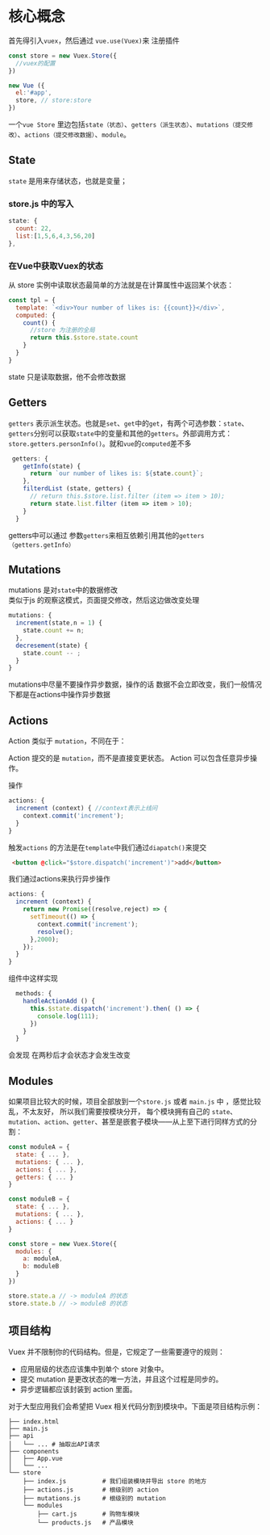 # 核心概念

首先得引入`vuex`，然后通过
`vue.use(Vuex)`来
注册插件
``` javascript
const store = new Vuex.Store({
  //vuex的配置
})
```
``` javascript
new Vue ({
  el:'#app',
  store, // store:store
})
```
一个`vue Store` 里边包括`state（状态）`、`getters（派生状态）`、`mutations（提交修改）`、`actions（提交修改数据）`、`module`。

## State
`state` 是用来存储状态，也就是变量；
### store.js 中的写入
```  javascript
state: {
  count: 22,
  list:[1,5,6,4,3,56,20]
},
```
### 在Vue中获取Vuex的状态
从 store 实例中读取状态最简单的方法就是在计算属性中返回某个状态：
``` javascript
const tpl = {
  template: `<div>Your number of likes is: {{count}}</div>`,
  computed: {
    count() { 
      //store 为注册的全局
      return this.$store.state.count
    }
  }
}
```
state 只是读取数据，他不会修改数据
## Getters
`getters` 表示派生状态。也就是`set`、`get`中的`get`，有两个可选参数：`state`、`getters`分别可以获取`state`中的变量和其他的`getters`。外部调用方式：`store.getters.personInfo()`。就和`vue`的`computed`差不多
``` javascript
 getters: {
    getInfo(state) {
      return `our number of likes is: ${state.count}`;
    },
    filterdList (state, getters) {
      // return this.$store.list.filter (item => item > 10);
      return state.list.filter (item => item > 10);
    }
  }
```
getters中可以通过 参数`getters`来相互依赖引用其他的`getters（getters.getInfo）`

## Mutations
mutations 是对`state`中的数据修改  
类似于js 的观察这模式，页面提交修改，然后这边做改变处理
``` javascript
mutations: {
  increment(state,n = 1) {
    state.count += n;
  },
  decresement(state) {
    state.count -- ;
  }
}
```
mutations中尽量不要操作异步数据，操作的话 数据不会立即改变，我们一般情况下都是在actions中操作异步数据
## Actions
<!-- actions 也是用来提交修改state的，但是它是显式的提交修改mutations，进而可以异步的实现异步 -->
Action 类似于 `mutation`，不同在于：

Action 提交的是 `mutation`，而不是直接变更状态。
Action 可以包含任意异步操作。

操作
``` javascript
actions: {
  increment (context) { //context表示上线问
    context.commit('increment');
  }
}
```
触发`actions` 的方法是在`template`中我们通过`diapatch()`来提交
``` html
 <button @click="$store.dispatch('increment')">add</button>
```

我们通过actions来执行异步操作
``` javascript
actions: {
  increment (context) {
    return new Promise((resolve,reject) => {
      setTimeout(() => {
        context.commit('increment');
        resolve();
      },2000);
    });
  }
}
```
组件中这样实现
``` javascript
  methods: {
    handleActionAdd () {
      this.$state.dispatch('increment').then( () => {
        console.log(111);
      })
    }
  }
```
会发现 在两秒后才会状态才会发生改变
## Modules
如果项目比较大的时候，项目全部放到一个`store.js` 或者 `main.js` 中 ，感觉比较乱，不太友好，
所以我们需要按模块分开， 
每个模块拥有自己的 `state`、`mutation`、`action`、`getter`、甚至是嵌套子模块——从上至下进行同样方式的分割：
``` javascript
const moduleA = {
  state: { ... },
  mutations: { ... },
  actions: { ... },
  getters: { ... }
}

const moduleB = {
  state: { ... },
  mutations: { ... },
  actions: { ... }
}

const store = new Vuex.Store({
  modules: {
    a: moduleA,
    b: moduleB
  }
})

store.state.a // -> moduleA 的状态
store.state.b // -> moduleB 的状态
```

## 项目结构

Vuex 并不限制你的代码结构。但是，它规定了一些需要遵守的规则：  
* 应用层级的状态应该集中到单个 store 对象中。
* 提交 mutation 是更改状态的唯一方法，并且这个过程是同步的。
* 异步逻辑都应该封装到 action 里面。

对于大型应用我们会希望把 Vuex 相关代码分割到模块中。下面是项目结构示例：
```
├── index.html
├── main.js
├── api
│   └── ... # 抽取出API请求
├── components
│   ├── App.vue
│   └── ...
└── store
    ├── index.js          # 我们组装模块并导出 store 的地方
    ├── actions.js        # 根级别的 action
    ├── mutations.js      # 根级别的 mutation
    └── modules
        ├── cart.js       # 购物车模块
        └── products.js   # 产品模块
```